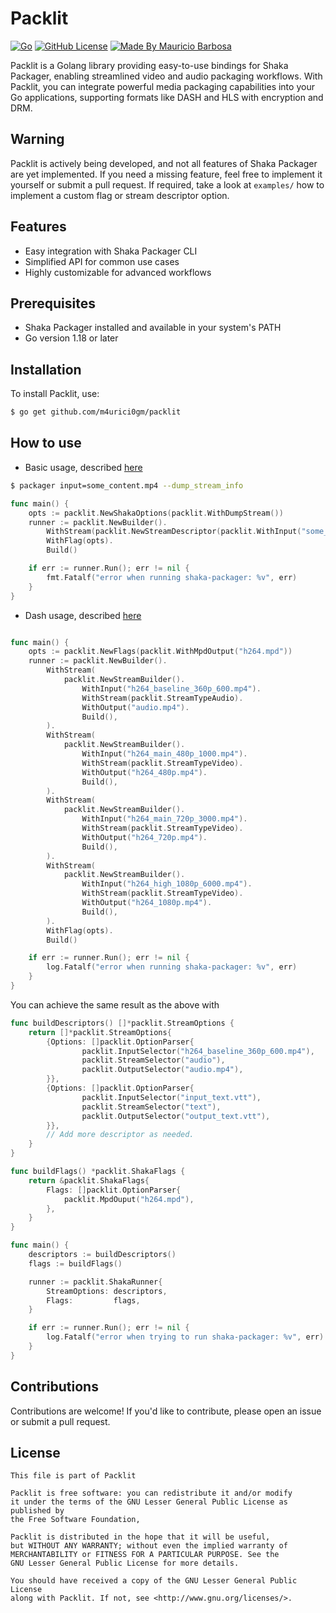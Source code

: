 # Packlit
[![Go](https://github.com/moul/golang-repo-template/workflows/Go/badge.svg)](https://github.com/m4urici0gm/packlit/actions?query=workflow%3AGo)
[![GitHub License](https://img.shields.io/github/license/m4urici0gm/packlit)](https://github.com/M4urici0GM/packlit/blob/main/LICENSE)
[![Made By Mauricio Barbosa](https://img.shields.io/badge/made%20by-Mauricio%20Barbosa-blue.svg?style=flat)](https://mourice.dev)


Packlit is a Golang library providing easy-to-use bindings for Shaka Packager,
enabling streamlined video and audio packaging workflows. With Packlit,
you can integrate powerful media packaging capabilities into your Go applications,
supporting formats like DASH and HLS with encryption and DRM.

## Warning
Packlit is actively being developed, and not all features of Shaka Packager are yet implemented.
If you need a missing feature, feel free to implement it yourself or submit a pull request.
If required, take a look at `examples/` how to implement a custom flag or stream descriptor option.

## Features
- Easy integration with Shaka Packager CLI
- Simplified API for common use cases
- Highly customizable for advanced workflows

## Prerequisites
- Shaka Packager installed and available in your system's PATH
- Go version 1.18 or later

## Installation
To install Packlit, use:

```bash
$ go get github.com/m4urici0gm/packlit  
```

## How to use

- Basic usage, described [here](https://shaka-project.github.io/shaka-packager/html/tutorials/basic_usage.html)
```bash
$ packager input=some_content.mp4 --dump_stream_info
```
```go
func main() {
    opts := packlit.NewShakaOptions(packlit.WithDumpStream())
    runner := packlit.NewBuilder().
        WithStream(packlit.NewStreamDescriptor(packlit.WithInput("some_content.mp4")))).
        WithFlag(opts).
        Build()

    if err := runner.Run(); err != nil {
        fmt.Fatalf("error when running shaka-packager: %v", err)
    }
}
```

- Dash usage, described [here](https://shaka-project.github.io/shaka-packager/html/tutorials/dash.html)
```go

func main() {
	opts := packlit.NewFlags(packlit.WithMpdOutput("h264.mpd"))
	runner := packlit.NewBuilder().
		WithStream(
			packlit.NewStreamBuilder().
				WithInput("h264_baseline_360p_600.mp4").
				WithStream(packlit.StreamTypeAudio).
				WithOutput("audio.mp4").
				Build(),
		).
		WithStream(
			packlit.NewStreamBuilder().
				WithInput("h264_main_480p_1000.mp4").
				WithStream(packlit.StreamTypeVideo).
				WithOutput("h264_480p.mp4").
				Build(),
		).
		WithStream(
			packlit.NewStreamBuilder().
				WithInput("h264_main_720p_3000.mp4").
				WithStream(packlit.StreamTypeVideo).
				WithOutput("h264_720p.mp4").
				Build(),
		).
		WithStream(
			packlit.NewStreamBuilder().
				WithInput("h264_high_1080p_6000.mp4").
				WithStream(packlit.StreamTypeVideo).
				WithOutput("h264_1080p.mp4").
				Build(),
		).
		WithFlag(opts).
		Build()

	if err := runner.Run(); err != nil {
		log.Fatalf("error when running shaka-packager: %v", err)
	}
}
```

You can achieve the same result as the above with
```go
func buildDescriptors() []*packlit.StreamOptions {
	return []*packlit.StreamOptions{
		{Options: []packlit.OptionParser{
				packlit.InputSelector("h264_baseline_360p_600.mp4"),
				packlit.StreamSelector("audio"),
				packlit.OutputSelector("audio.mp4"),
		}},
		{Options: []packlit.OptionParser{
				packlit.InputSelector("input_text.vtt"),
				packlit.StreamSelector("text"),
				packlit.OutputSelector("output_text.vtt"),
		}},
        // Add more descriptor as needed.
	}
}

func buildFlags() *packlit.ShakaFlags {
	return &packlit.ShakaFlags{
		Flags: []packlit.OptionParser{
			packlit.MpdOuput("h264.mpd"),
		},
	}
}

func main() {
	descriptors := buildDescriptors()
	flags := buildFlags()

	runner := packlit.ShakaRunner{
		StreamOptions: descriptors,
		Flags:         flags,
	}

	if err := runner.Run(); err != nil {
		log.Fatalf("error when trying to run shaka-packager: %v", err)
	}
}
```

## Contributions
Contributions are welcome! If you'd like to contribute, please open an issue or submit a pull request.

## License
```
This file is part of Packlit
                                                                     
Packlit is free software: you can redistribute it and/or modify
it under the terms of the GNU Lesser General Public License as published by
the Free Software Foundation,
                                                                     
Packlit is distributed in the hope that it will be useful,
but WITHOUT ANY WARRANTY; without even the implied warranty of
MERCHANTABILITY or FITNESS FOR A PARTICULAR PURPOSE. See the
GNU Lesser General Public License for more details.
                                                                     
You should have received a copy of the GNU Lesser General Public License
along with Packlit. If not, see <http://www.gnu.org/licenses/>.
```
